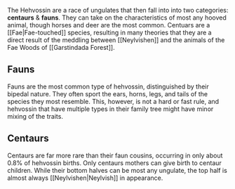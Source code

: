 The Hehvossin are a race of ungulates that then fall into into two categories: **centaurs** & **fauns**. They can take on the characteristics of most any hooved animal, though horses and deer are the most common. Centuars are a [[Fae|Fae-touched]] species, resulting in many theories that they are a direct result of the meddling between [[Neylvishen]] and the animals of the Fae Woods of [[Garstindada Forest]]. 
## Fauns

Fauns are the most common type of hehvossin, distinguished by their bipedal nature. They often sport the ears, horns, legs, and tails of the species they most resemble. This, however, is not a hard or fast rule, and hehvossin that have multiple types in their family tree might have minor mixing of the traits.

## Centaurs

Centaurs are far more rare than their faun cousins, occurring in only about 0.8% of hehvossin births. Only centaurs mothers can give birth to centaur children. While their bottom halves can be most any ungulate, the top half is almost always [[Neylvishen|Neylvish]] in appearance. 

